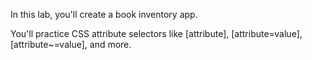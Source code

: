 In this lab, you'll create a book inventory app.

You'll practice CSS attribute selectors like [attribute], [attribute=value], [attribute~=value], and more.